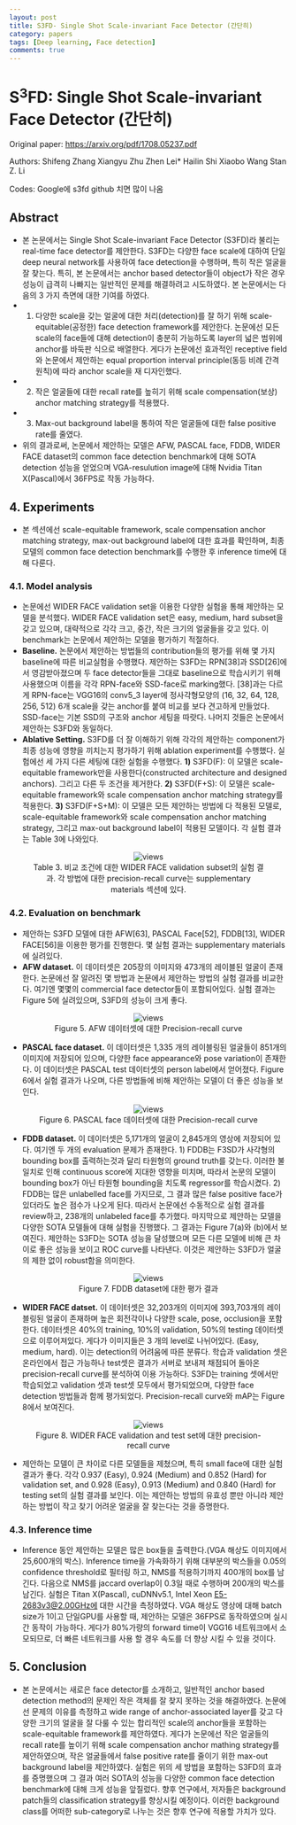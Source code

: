 ```yaml
---
layout: post
title: S3FD- Single Shot Scale-invariant Face Detector (간단히)
category: papers
tags: [Deep learning, Face detection]
comments: true
---
```


# S$^{3}$FD: Single Shot Scale-invariant Face Detector (간단히)

Original paper: https://arxiv.org/pdf/1708.05237.pdf

Authors: Shifeng Zhang Xiangyu Zhu Zhen Lei* Hailin Shi Xiaobo Wang Stan Z. Li

Codes: Google에 s3fd github 치면 많이 나옴

## Abstract
- 본 논문에서는 Single Shot Scale-invariant Face Detector (S3FD)라 불리는 real-time face detector를 제안한다. S3FD는 다양한 face scale에 대하여 단일 deep neural network를 사용하여 face detection을 수행하며, 특히 작은 얼굴을 잘 찾는다. 특히, 본 논문에서는 anchor based detector들이 object가 작은 경우 성능이 급격히 나빠지는 일반적인 문제를 해결하려고 시도하였다. 본 논문에서는 다음의 3 가지 측면에 대한 기여를 하였다. 
- 1) 다양한 scale을 갖는 얼굴에 대한 처리(detection)를 잘 하기 위해 scale-equitable(공정한) face detection framework를 제안한다. 논문에선 모든 scale의 face들에 대해 detection이 충분히 가능하도록 layer의 넓은 범위에 anchor를 바둑판 식으로 배열한다. 게다가 논문에선 효과적인 receptive field와 논문에서 제안하는 equal proportion interval principle(동등 비례 간격 원칙)에 따라 anchor scale을 재 디자인했다. 
- 2) 작은 얼굴들에 대한 recall rate를 높히기 위해 scale compensation(보상) anchor matching strategy를 적용했다.
- 3) Max-out background label을 통하여 작은 얼굴들에 대한 false positive rate를 줄였다.
- 위의 결과로써, 논문에서 제안하는 모델은 AFW, PASCAL face, FDDB, WIDER FACE dataset의 common face detection benchmark에 대해 SOTA detection 성능을 얻었으며 VGA-resulution image에 대해 Nvidia Titan X(Pascal)에서 36FPS로 작동 가능하다.

## 4. Experiments
- 본 섹션에선 scale-equitable framework, scale compensation anchor matching strategy, max-out background label에 대한 효과를 확인하며, 최종 모델의 common face detection benchmark를 수행한 후 inference time에 대해 다룬다.

### 4.1. Model analysis
- 논문에선 WIDER FACE validation set을 이용한 다양한 실험을 통해 제안하는 모델을 분석했다. WIDER FACE validation set은 easy, medium, hard subset을 갖고 있으며, 대략적으로 각각 크고, 중간, 작은 크기의 얼굴들을 갖고 있다. 이 benchmark는 논문에서 제안하는 모델을 평가하기 적절하다.
- __Baseline.__ 논문에서 제안하는 방법들의 contribution들의 평가를 위해 몇 가지 baseline에 따른 비교실험을 수행했다. 제안하는 S3FD는 RPN[38]과 SSD[26]에서 영감받아졌으며 두 face detector들을 그대로 baseline으로 학습시키기 위해 사용했으며 이름을 각각 RPN-face와 SSD-face로 marking했다. [38]과는 다르게 RPN-face는 VGG16의 conv5_3 layer에 정사각형모양의 (16, 32, 64, 128, 256, 512) 6개 scale을 갖는 anchor를 붙여 비교를 보다 견고하게 만들었다. SSD-face는 기본 SSD의 구조와 anchor 세팅을 따랏다. 나머지 것들은 논문에서 제안하는 S3FD와 동일하다.
- __Ablative Setting.__ S3FD를 더 잘 이해하기 위해 각각의 제안하는 component가 최종 성능에 영향을 끼치는지 평가하기 위해 ablation experiment를 수행했다. 실험에선 세 가지 다른 세팅에 대한 실험을 수행했다. __1)__ S3FD(F): 이 모델은 scale-equitable framework만을 사용한다(constructed architecture and designed anchors). 그리고 다른 두 조건을 제거한다. __2)__ S3FD(F+S): 이 모델은 scale-equitable framework와 scale compensation anchor matching strategy를 적용한다. __3)__ S3FD(F+S+M): 이 모델은 모든 제안하는 방법에 다 적용된 모델로, scale-equitable framework와 scale compensation anchor matching strategy, 그리고 max-out background label이 적용된 모델이다. 각 실험 결과는 Table 3에 나와있다.

<center>
<figure>
<img src="/assets/post_img/papers/2019-03-21-S3FD/table3.jpg" alt="views">
<figcaption>Table 3. 비교 조건에 대한 WIDER FACE validation subset의 실험 결과. 각 방법에 대한 precision-recall curve는 supplementary materials 섹션에 있다.</figcaption>
</figure>
</center>

### 4.2. Evaluation on benchmark
- 제안하는 S3FD 모델에 대한 AFW[63], PASCAL Face[52], FDDB[13], WIDER FACE[56]을 이용한 평가를 진행한다. 몇 실험 결과는 supplementary materials에 실려있다.
- __AFW dataset.__ 이 데이터셋은 205장의 이미지와 473개의 레이블된 얼굴이 존재한다. 논문에선 잘 알려진 몇 방법과 논문에서 제안하는 방법의 실험 결과를 비교한다. 여기엔 몇몇의 commercial face detector들이 포함되어있다. 실험 결과는 Figure 5에 실려있으며, S3FD의 성능이 크게 좋다.

<center>
<figure>
<img src="/assets/post_img/papers/2019-03-21-S3FD/fig5.jpg" alt="views">
<figcaption>Figure 5. AFW 데이터셋에 대한 Precision-recall curve</figcaption>
</figure>
</center>

- __PASCAL face dataset.__ 이 데이터셋은 1,335 개의 레이블링된 얼굴들이 851개의 이미지에 저장되어 있으며, 다양한 face appearance와 pose variation이 존재한다. 이 데이터셋은 PASCAL test 데이터셋의 person label에서 얻어졌다. Figure 6에서 실험 결과가 나오며, 다른 방법들에 비해 제안하는 모델이 더 좋은 성능을 보인다.

<center>
<figure>
<img src="/assets/post_img/papers/2019-03-21-S3FD/fig6.jpg" alt="views">
<figcaption>Figure 6. PASCAL face 데이터셋에 대한 Precision-recall curve</figcaption>
</figure>
</center>

- __FDDB dataset.__ 이 데이터셋은 5,171개의 얼굴이 2,845개의 영상에 저장되어 있다. 여기엔 두 개의 evaluation 문제가 존재한다. 1) FDDB는 F3SD가 사각형의 bounding box를 출력하는것과 달리 타원형의 ground truth를 갖는다. 이러한 불일치로 인해 continuous score에 지대한 영향을 미치며, 따라서 논문의 모델이 bounding box가 아닌 타원형 bounding을 치도록 regressor를 학습시켰다. 2) FDDB는 많은 unlabelled face를 가지므로, 그 결과 많은 false positive face가 있더라도 높은 점수가 나오게 된다. 따라서 논문에선 수동적으로 실험 결과를 review하고, 238개의 unlabeled face를 추가했다. 마지막으로 제안하는 모델을 다양한 SOTA 모델들에 대해 실험을 진행했다. 그 결과는 Figure 7(a)와 (b)에서 보여진다. 제안하는 S3FD는 SOTA 성능을 달성했으며 모든 다른 모델에 비해 큰 차이로 좋은 성능을 보이고 ROC curve를 나타낸다. 이것은 제안하는 S3FD가 얼굴의 제한 없이 robust함을 의미한다.

<center>
<figure>
<img src="/assets/post_img/papers/2019-03-21-S3FD/fig7.jpg" alt="views">
<figcaption>Figure 7. FDDB dataset에 대한 평가 결과</figcaption>
</figure>
</center>

- __WIDER FACE datset.__ 이 데이터셋은 32,203개의 이미지에 393,703개의 레이블링된 얼굴이 존재하며 높은 회전각이나 다양한 scale, pose, occlusion을 포함한다. 데이터셋은 40%의 training, 10%의 validation, 50%의 testing 데이터셋으로 이루어져있다. 게다가 이미지들은 3 개의 level로 나뉘어있다. (Easy, medium, hard). 이는 detection의 어려움에 따른 분류다. 학습과 validation 셋은 온라인에서 접근 가능하나 test셋은 결과가 서버로 보내져 채점되어 돌아온 precision-recall curve를 분석하여 이용 가능하다. S3FD는 training 셋에서만 학습되었고 validation 셋과 test셋 모두에서 평가되었으며, 다양한 face detection 방법들과 함께 평가되었다. Precision-recall curve와 mAP는 Figure 8에서 보여진다.

<center>
<figure>
<img src="/assets/post_img/papers/2019-03-21-S3FD/fig8.jpg" alt="views">
<figcaption>Figure 8. WIDER FACE validation and test set에 대한 precision-recall curve</figcaption>
</figure>
</center>

- 제안하는 모델이 큰 차이로 다른 모델들을 제쳤으며, 특히 small face에 대한 실험 결과가 좋다. 각각 0.937 (Easy), 0.924 (Medium) and 0.852 (Hard) for validation set, and 0.928 (Easy), 0.913 (Medium) and 0.840 (Hard) for testing set의 실험 결과를 보인다. 이는 제안하는 방법의 유효성 뿐만 아니라 제안하는 방법이 작고 찾기 어려운 얼굴을 잘 찾는다는 것을 증명한다.

### 4.3. Inference time
- Inference 동안 제안하는 모델은 많은 box들을 출력한다.(VGA 해상도 이미지에서 25,600개의 박스). Inference time을 가속화하기 위해 대부분의 박스들을 0.05의 confidence threshold로 필터링 하고, NMS를 적용하기까지 400개의 box를 남긴다. 다음으로 NMS를 jaccard overlap이 0.3일 때로 수행하며 200개의 박스를 남긴다. 실험은 Titan X(Pascal), cuDNNv5.1,  Intel Xeon E5-2683v3@2.00GHz에 대한 시간을 측정하였다. VGA 해상도 영상에 대해 batch size가 1이고 단일GPU를 사용할 때, 제안하는 모델은 36FPS로 동작하였으며 실시간 동작이 가능하다. 게다가 80%가량의 forward time이 VGG16 네트워크에서 소모되므로, 더 빠른 네트워크를 사용 할 경우 속도를 더 향상 시킬 수 있을 것이다.

## 5. Conclusion
- 본 논문에서는 새로은 face detector를 소개하고, 일반적인 anchor based detection method의 문제인 작은 객체를 잘 찾지 못하는 것을 해결하였다. 논문에선 문제의 이유를 측정하고 wide range of anchor-associated layer를 갖고 다양한 크기의 얼굴을 잘 다룰 수 있는 합리적인 scale의 anchor들을 포함하는 scale-equitable framework를 제안하였다. 게다가 논문에선 작은 얼굴들의 recall rate를 높이기 위해 scale compensation anchor mathing strategy를 제안하였으며, 작은 얼굴들에서 false positive rate를 줄이기 위한 max-out background label을 제안하였다. 실험은 위의 세 방법을 포함하는 S3FD의 효과를 증명했으며 그 결과 여러 SOTA의 성능을 다양한 common face detection benchmark에 대해 크게 성능을 앞질렀다. 향후 연구에서, 저자들은 background patch들의 classification strategy를 향상시킬 예정이다. 이러한 background class를 어떠한 sub-category로 나누는 것은 향후 연구에 적용할 가치가 있다.















